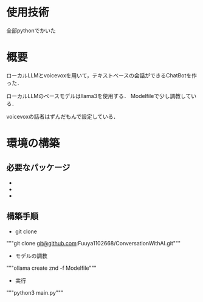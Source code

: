 # 使用技術
全部pythonでかいた

# 概要
ローカルLLMとvoicevoxを用いて，テキストベースの会話ができるChatBotを作った．

ローカルLLMのベースモデルはllama3を使用する．
Modelfileで少し調教している．

voicevoxの話者はずんだもんで設定している．

# 環境の構築

## 必要なパッケージ
- 

- 

- 

## 構築手順
- git clone 

"""git clone git@github.com:Fuuya1102668/ConversationWithAI.git"""

- モデルの調教

"""ollama create znd -f Modelfile"""

- 実行

"""python3 main.py"""
